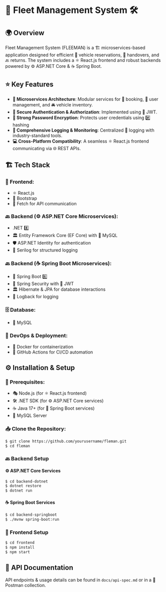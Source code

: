 # 🚗 Fleet Management System 🛠️

## 🌍 Overview
Fleet Management System (FLEEMAN) is a 🏗️ microservices-based application designed for efficient 🚗 vehicle reservations, 🔄 handovers, and 🔙 returns. The system includes a ⚛️ React.js frontend and robust backends powered by ⚙️ ASP.NET Core & ☕ Spring Boot.

## ⭐ Key Features
- **🔗 Microservices Architecture**: Modular services for 📅 booking, 👥 user management, and 🚘 vehicle inventory.
- **🔐 Secure Authentication & Authorization**: Implemented using 🔑 JWT.
- **🔏 Strong Password Encryption**: Protects user credentials using #️⃣ hashing 
- **📜 Comprehensive Logging & Monitoring**: Centralized 📝 logging with industry-standard tools.
- **💻 Cross-Platform Compatibility**: A seamless ⚛️ React.js frontend communicating via 🌐 REST APIs.

## 🏗️ Tech Stack
### 🎨 Frontend:
- ⚛️ React.js
- 🎨 Bootstrap
- 📡 Fetch for API communication

### 🔙 Backend (⚙️ ASP.NET Core Microservices):
- .NET 8️⃣
- 🏛️ Entity Framework Core (EF Core) with 🐬 MySQL
- 🛡️ ASP.NET Identity for authentication
- 📝 Serilog for structured logging

### 🔙 Backend (☕ Spring Boot Microservices):
- 🌱 Spring Boot 6️⃣
- 🔐 Spring Security with 🔑 JWT
- 🏛️ Hibernate & JPA for database interactions
- 📜 Logback for logging

### 🗄️ Database:
- 🐬 MySQL

### 🚀 DevOps & Deployment:
- 🐳 Docker for containerization
- 🤖 GitHub Actions for CI/CD automation

## ⚙️ Installation & Setup

### 📌 Prerequisites:
- 🎭 Node.js (for ⚛️ React.js frontend)
- 🛠️ .NET SDK (for ⚙️ ASP.NET Core services)
- ☕ Java 17+ (for 🌱 Spring Boot services)
- 🐬 MySQL Server

### 📥 Clone the Repository:
```sh
$ git clone https://github.com/yourusername/fleman.git
$ cd fleman
```

### 🔙 Backend Setup
#### ⚙️ ASP.NET Core Services
```sh
$ cd backend-dotnet
$ dotnet restore
$ dotnet run
```

#### ☕ Spring Boot Services
```sh
$ cd backend-springboot
$ ./mvnw spring-boot:run
```

### 🎨 Frontend Setup
```sh
$ cd frontend
$ npm install
$ npm start
```

## 📜 API Documentation
API endpoints & usage details can be found in `docs/api-spec.md` or in a 📩 Postman collection.





